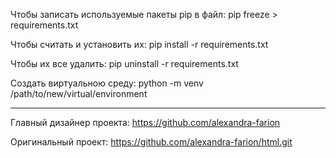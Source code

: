 Чтобы записать используемые пакеты pip в файл: pip freeze > requirements.txt

Чтобы считать и установить их: pip install -r requirements.txt

Чтобы их все удалить: pip uninstall -r requirements.txt

Создать виртуальною среду: python -m venv /path/to/new/virtual/environment

---

Главный дизайнер проекта: https://github.com/alexandra-farion

Оригинальный проект: https://github.com/alexandra-farion/html.git
